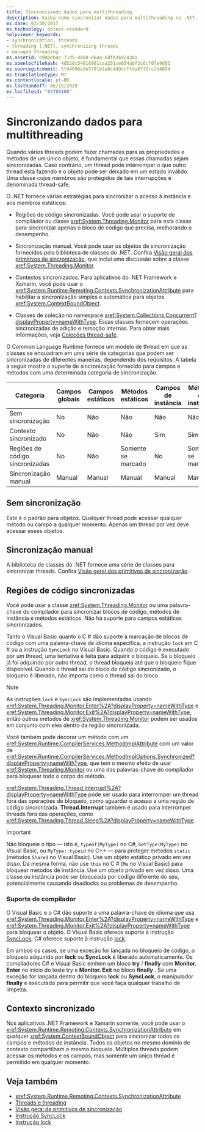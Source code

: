 ```yaml
---
title: Sincronizando dados para multithreading
description: Saiba como sincronizar dados para multithreading no .NET. Escolha estratégias como regiões de código sincronizado, sincronização manual ou contextos sincronizados.
ms.date: 03/30/2017
ms.technology: dotnet-standard
helpviewer_keywords:
- synchronization, threads
- threading [.NET], synchronizing threads
- managed threading
ms.assetid: b980eb4c-71d5-4860-864a-6dfe3692430a
ms.openlocfilehash: 4d528c54816961caa251ce054abf2c6cf07e9d01
ms.sourcegitcommit: 5fd4696a3e5791b2a8c449ccffda87f2cc2d4894
ms.translationtype: MT
ms.contentlocale: pt-BR
ms.lasthandoff: 06/15/2020
ms.locfileid: "84769100"
---
```

# <a name="synchronizing-data-for-multithreading"></a>Sincronizando dados para multithreading

Quando vários threads podem fazer chamadas para as propriedades e métodos de um único objeto, é fundamental que essas chamadas sejam sincronizadas. Caso contrário, um thread pode interromper o que outro thread está fazendo e o objeto pode ser deixado em um estado inválido. Uma classe cujos membros são protegidos de tais interrupções é denominada thread-safe.  
  
O .NET fornece várias estratégias para sincronizar o acesso à instância e aos membros estáticos:  
  
- Regiões de código sincronizadas. Você pode usar o suporte de compilador ou classe <xref:System.Threading.Monitor> para esta classe para sincronizar apenas o bloco de código que precisa, melhorando o desempenho.  
  
- Sincronização manual. Você pode usar os objetos de sincronização fornecidos pela biblioteca de classes do .NET. Confira [Visão geral dos primitivos de sincronização](overview-of-synchronization-primitives.md), que inclui uma discussão sobre a classe <xref:System.Threading.Monitor>.  
  
- Contextos sincronizados. Para aplicativos do .NET Framework e Xamarin, você pode usar o <xref:System.Runtime.Remoting.Contexts.SynchronizationAttribute> para habilitar a sincronização simples e automática para objetos <xref:System.ContextBoundObject>.  
  
- Classes de coleção no namespace <xref:System.Collections.Concurrent?displayProperty=nameWithType>. Essas classes fornecem operações sincronizadas de adição e remoção internas. Para obter mais informações, veja [Coleções thread-safe](../collections/thread-safe/index.md).  
  
 O Common Language Runtime fornece um modelo de thread em que as classes se enquadram em uma série de categorias que podem ser sincronizadas de diferentes maneiras, dependendo dos requisitos. A tabela a seguir mostra o suporte de sincronização fornecido para campos e métodos com uma determinada categoria de sincronização.  
  
|Categoria|Campos globais|Campos estáticos|Métodos estáticos|Campos de instância|Métodos de instância|Blocos de código específico|  
|--------------|-------------------|-------------------|--------------------|---------------------|----------------------|--------------------------|  
|Sem sincronização|No|Não|Não|Não|Não|Não|  
|Contexto sincronizado|No|Não|Não|Sim|Sim|No|  
|Regiões de código sincronizadas|No|Não|Somente se marcado|No|Somente se marcado|Somente se marcado|  
|Sincronização manual|Manual|Manual|Manual|Manual|Manual|Manual|  
  
## <a name="no-synchronization"></a>Sem sincronização  
 Este é o padrão para objetos. Qualquer thread pode acessar qualquer método ou campo a qualquer momento. Apenas um thread por vez deve acessar esses objetos.  
  
## <a name="manual-synchronization"></a>Sincronização manual  
 A biblioteca de classes do .NET fornece uma série de classes para sincronizar threads. Confira [Visão geral dos primitivos de sincronização](overview-of-synchronization-primitives.md).  
  
## <a name="synchronized-code-regions"></a>Regiões de código sincronizadas  
 Você pode usar a classe <xref:System.Threading.Monitor> ou uma palavra-chave do compilador para sincronizar blocos de código, métodos de instância e métodos estáticos. Não há suporte para campos estáticos sincronizados.  
  
 Tanto o Visual Basic quanto o C # dão suporte à marcação de blocos de código com uma palavra-chave de idioma específica, a instrução `lock` em C # ou a instrução `SyncLock` no Visual Basic. Quando o código é executado por um thread, uma tentativa é feita para adquirir o bloqueio. Se o bloqueio já foi adquirido por outro thread, o thread bloqueia até que o bloqueio fique disponível. Quando o thread sai do bloco de código sincronizado, o bloqueio é liberado, não importa como o thread sai do bloco.  
  
> [!NOTE]
> As instruções `lock` e `SyncLock` são implementadas usando <xref:System.Threading.Monitor.Enter%2A?displayProperty=nameWithType> e <xref:System.Threading.Monitor.Exit%2A?displayProperty=nameWithType>, então outros métodos de <xref:System.Threading.Monitor> podem ser usados em conjunto com eles dentro da região sincronizada.  
  
 Você também pode decorar um método com um <xref:System.Runtime.CompilerServices.MethodImplAttribute> com um valor de <xref:System.Runtime.CompilerServices.MethodImplOptions.Synchronized?displayProperty=nameWithType>, que tem o mesmo efeito de usar <xref:System.Threading.Monitor> ou uma das palavras-chave do compilador para bloquear todo o corpo do método.  
  
 <xref:System.Threading.Thread.Interrupt%2A?displayProperty=nameWithType> pode ser usado para interromper um thread fora das operações de bloqueio, como aguardar o acesso a uma região de código sincronizada. **Thread.Interrupt** também é usado para interromper threads fora das operações, como <xref:System.Threading.Thread.Sleep%2A?displayProperty=nameWithType>.  
  
> [!IMPORTANT]
> Não bloqueie o tipo — isto é, `typeof(MyType)` no C#, `GetType(MyType)` no Visual Basic, ou `MyType::typeid` no C++ — para proteger métodos `static` (métodos `Shared` no Visual Basic). Use um objeto estático privado em vez disso. Da mesma forma, não use `this` no C # (`Me` no Visual Basic) para bloquear métodos de instância. Use um objeto privado em vez disso. Uma classe ou instância pode ser bloqueada por código diferente do seu, potencialmente causando deadlocks ou problemas de desempenho.  
  
### <a name="compiler-support"></a>Suporte de compilador  
 O Visual Basic e o C# dão suporte a uma palavra-chave de idioma que usa <xref:System.Threading.Monitor.Enter%2A?displayProperty=nameWithType> e <xref:System.Threading.Monitor.Exit%2A?displayProperty=nameWithType> para bloquear o objeto. O Visual Basic oferece suporte à instrução [SyncLock](../../visual-basic/language-reference/statements/synclock-statement.md); C# oferece suporte à instrução [lock](../../csharp/language-reference/keywords/lock-statement.md).  
  
 Em ambos os casos, se uma exceção for lançada no bloqueio de código, o bloqueio adquirido por **lock** ou **SyncLock** é liberado automaticamente. Os compiladores C# e Visual Basic emitem um bloco **try** / **finally** com **Monitor. Enter** no início do teste try e **Monitor. Exit** no bloco **finally** . Se uma exceção for lançada dentro do bloqueio **lock** ou **SyncLock**, o manipulador **finally** é executado para permitir que você faça qualquer trabalho de limpeza.  
  
## <a name="synchronized-context"></a>Contexto sincronizado  

Nos aplicativos .NET Framework e Xamarin somente, você pode usar o <xref:System.Runtime.Remoting.Contexts.SynchronizationAttribute> em qualquer <xref:System.ContextBoundObject> para sincronizar todos os campos e métodos de instância. Todos os objetos no mesmo domínio de contexto compartilham o mesmo bloqueio. Múltiplos threads podem acessar os métodos e os campos, mas somente um único thread é permitido em qualquer momento.  
  
## <a name="see-also"></a>Veja também

- <xref:System.Runtime.Remoting.Contexts.SynchronizationAttribute>
- [Threads e threading](threads-and-threading.md)
- [Visão geral de primitivos de sincronização](overview-of-synchronization-primitives.md)
- [Instrução SyncLock](../../visual-basic/language-reference/statements/synclock-statement.md)
- [Instrução lock](../../csharp/language-reference/keywords/lock-statement.md)

